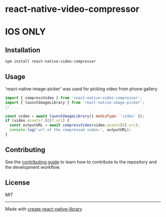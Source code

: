 # react-native-video-compressor

# IOS ONLY

## Installation

```sh
npm install react-native-video-compressor
```

## Usage

'react-native-image-picker' was used for picking video from phone gallery

```js
import { compressVideo } from 'react-native-video-compressor';
import { launchImageLibrary } from 'react-native-image-picker';
// ...

const video = await launchImageLibrary({ mediaType: 'video' });
if (video.assets?.[0]?.uri) {
  const outputURL = await compressVideo(video.assets[0].uri);
  console.log('url of the compressed video:', outputURL);
}
```

## Contributing

See the [contributing guide](CONTRIBUTING.md) to learn how to contribute to the repository and the development workflow.

## License

MIT

---

Made with [create-react-native-library](https://github.com/callstack/react-native-builder-bob)
